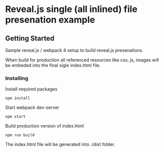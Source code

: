 # Reveal.js single (all inlined) file presenation example

 

## Getting Started

Sample reveal.js / webpack 4 setup to build reveal.js presenations.

When build for production all referenced resources like css, js, images will be embeded into the final sigle index.html file.

### Installing

Install required packages
```
npm install
```

Start webpack dev-server

```
npm start
```

Build production version of index.html  

```
npm run build
```
 
The index.html file will be generated into ./dist folder.